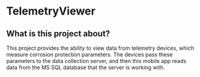 # TelemetryViewer

## What is this project about? ##

This project provides the ability to view data from telemetry devices, which measure corrosion protection parameters. The devices pass these parameters to the data collection server, and then this mobile app reads data from the MS SQL database that the server is working with.

